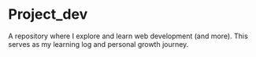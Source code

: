 # Project_dev
A repository where I explore and learn web development (and more). This serves as my learning log and personal growth journey.
